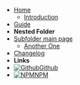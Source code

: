 - [Home](/)
  - [Introduction](introduction)
- [Guide](guide.md "The greatest guide in the world")
- **Nested Folder**
- [Subfolder main page](subfolder)
  - [Another One](/subfolder/README.md)
- [Changelog](changelog)
- **Links**
- [![Github](https://icongram.jgog.in/simple/github.svg?color=808080&size=16)Github](https://github.com/jhildenbiddle/docsify-tabs)
- [![NPM](https://icongram.jgog.in/simple/npm.svg?colored&size=16)NPM](https://www.npmjs.com/package/docsify-tabs)
